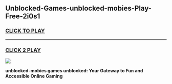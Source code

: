 
## Unblocked-Games-unblocked-mobies-Play-Free-2i0s1
<h3>
<a href="https://premium76.site?title=unblocked-mobies&ref=18A1">CLICK TO PLAY</a></h3>
<hr>

<h3>
<a href="https://premium76.site?title=unblocked-mobies&ref=18A1">CLICK 2 PLAY</a>
  
</h3>

<a href="https://premium76.site?title=unblocked-mobies&ref=18A1"><img src="https://clearcache.store/games.png"></a>


**unblocked-mobies games unblocked: Your Gateway to Fun and Accessible Online Gaming**
